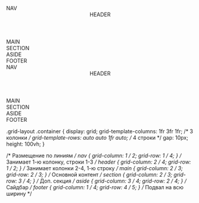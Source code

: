 <section class="fourteen">
      <section class="fourteen1">
        <div class="container">
          <nav>NAV</nav>
          <header>HEADER</header>
          <main>MAIN</main>
          <section>SECTION</section>
          <aside>ASIDE</aside>
          <footer>FOOTER</footer>
        </div>
      </section>
      <section class="fourteen2">
        <div class="container">
          <nav>NAV</nav>
          <header>HEADER</header>
          <main>MAIN</main>
          <section>SECTION</section>
          <aside>ASIDE</aside>
          <footer>FOOTER</footer>
        </div>
      </section>
    </section>

.grid-layout .container {
  display: grid;
  grid-template-columns: 1fr 3fr 1fr;  /* 3 колонки */
  grid-template-rows: auto auto 1fr auto;  /* 4 строки */
  gap: 10px;
  height: 100vh;
}

/* Размещение по линиям */
nav { grid-column: 1 / 2; grid-row: 1 / 4; }  /* Занимает 1-ю колонку, строки 1-3 */
header { grid-column: 2 / 4; grid-row: 1 / 2; }  /* Занимает колонки 2-4, 1-ю строку */
main { grid-column: 2 / 3; grid-row: 2 / 3; }  /* Основной контент */
section { grid-column: 2 / 3; grid-row: 3 / 4; }  /* Доп. секция */
aside { grid-column: 3 / 4; grid-row: 2 / 4; }  /* Сайдбар */
footer { grid-column: 1 / 4; grid-row: 4 / 5; }  /* Подвал на всю ширину */